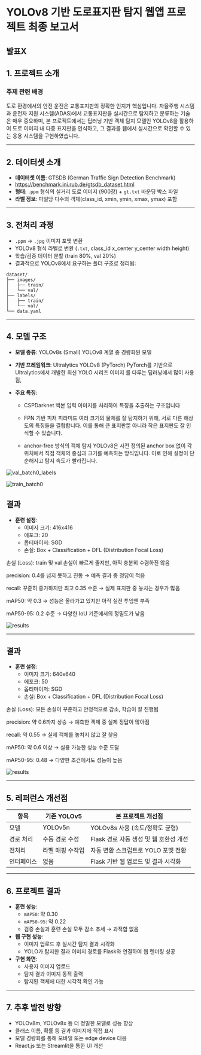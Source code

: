 # YOLOv8 기반 도로표지판 탐지 웹앱 프로젝트 최종 보고서

발표X
---

## 1. 프로젝트 소개

### 주제 관련 배경
도로 환경에서의 안전 운전은 교통표지판의 정확한 인지가 핵심입니다. 자율주행 시스템과 운전자 지원 시스템(ADAS)에서 교통표지판을 실시간으로 탐지하고 분류하는 기술은 매우 중요하며, 본 프로젝트에서는 딥러닝 기반 객체 탐지 모델인 YOLOv8을 활용하여 도로 이미지 내 다중 표지판을 인식하고, 그 결과를 웹에서 실시간으로 확인할 수 있는 응용 시스템을 구현하였습니다.

---

## 2. 데이터셋 소개

- **데이터셋 이름**: GTSDB (German Traffic Sign Detection Benchmark)
- https://benchmark.ini.rub.de/gtsdb_dataset.html
- **형태**: `.ppm` 형식의 실거리 도로 이미지 (900장) + `gt.txt` 바운딩 박스 파일
- **라벨 정보**: 파일당 다수의 객체(class_id, xmin, ymin, xmax, ymax) 포함

---

## 3. 전처리 과정

- `.ppm` → `.jpg` 이미지 포맷 변환
- YOLOv8 형식 라벨로 변환 (`.txt`, class_id x_center y_center width height)
- 학습/검증 데이터 분할 (train 80%, val 20%)
- 결과적으로 YOLOv8에서 요구하는 폴더 구조로 정리됨:

```
dataset/
├── images/
│   ├── train/
│   └── val/
├── labels/
│   ├── train/
│   └── val/
└── data.yaml
```

---

## 4. 모델 구조

- **모델 종류**: YOLOv8s (Small)
YOLOv8 계열 중 경량화된 모델

- **기반 프레임워크**: Ultralytics YOLOv8 (PyTorch)
PyTorch를 기반으로 Ultralytics에서 개발한 최신 YOLO 시리즈 이미지 를 다루는 딥러닝에서 많이 사용됨,


- **주요 특징**:
  - CSPDarknet 백본
입력 이미지를 처리하여 특징을 추출하는 구조입니다


  - FPN 기반 피처 피라미드
여러 크기의 물체를 잘 탐지하기 위해, 서로 다른 해상도의 특징들을 결합합니다. 이를 통해 큰 표지판뿐 아니라 작은 표지판도 잘 인식할 수 있습니다.


  - anchor-free 방식의 객체 탐지
YOLOv8은 사전 정의된 anchor box 없이 각 위치에서 직접 객체의 중심과 크기를 예측하는 방식입니다.
이로 인해 설정이 단순해지고 탐지 속도가 빨라집니다.

![val_batch0_labels](https://github.com/user-attachments/assets/3512931e-e751-4afe-aae5-56265b30fe20)




![train_batch0](https://github.com/user-attachments/assets/0f35f380-809d-4b3d-be94-d2d96baf0178)




    
## 결과

- **훈련 설정**:
  - 이미지 크기: 416x416
  - 에포크: 20
  - 옵티마이저: SGD
  - 손실: Box + Classification + DFL (Distribution Focal Loss)

손실 (Loss): train 및 val 손실이 빠르게 줄지만, 아직 충분히 수렴하진 않음

precision: 0.4를 넘지 못하고 진동 → 예측 결과 중 정답이 적음

recall: 꾸준히 증가하지만 최고 0.35 수준 → 실제 표지판 중 놓치는 경우가 많음

mAP50: 약 0.3 → 성능은 올라가고 있지만 아직 실전 투입엔 부족

mAP50-95: 0.2 수준 → 다양한 IoU 기준에서의 정밀도가 낮음

![results](https://github.com/user-attachments/assets/f03359e5-c049-4b33-b636-2ab6fe9fd116)

    
 
---




 
  
## 결과

- **훈련 설정**:
  - 이미지 크기: 640x640
  - 에포크: 50
  - 옵티마이저: SGD
  - 손실: Box + Classification + DFL (Distribution Focal Loss)
 

손실 (Loss): 모든 손실이 꾸준하고 안정적으로 감소, 학습이 잘 진행됨

precision: 약 0.6까지 상승 → 예측한 객체 중 실제 정답이 많아짐

recall: 약 0.55 → 실제 객체를 놓치지 않고 잘 찾음

mAP50: 약 0.6 이상 → 실용 가능한 성능 수준 도달

mAP50-95: 0.48 → 다양한 조건에서도 성능이 높음

![results](https://github.com/user-attachments/assets/1c28ac3c-f14a-420e-b18b-7586c49291e9)



---

## 5. 레퍼런스 개선점

| 항목 | 기존 YOLOv5 | 본 프로젝트 개선점 |
|------|--------------|----------------------|
| 모델 | YOLOv5n | YOLOv8s 사용 (속도/정확도 균형) |
| 경로 처리 | 수동 경로 수정 | Flask 경로 자동 생성 및 웹 호환성 개선 |
| 전처리 | 라벨 매핑 수작업 | 자동 변환 스크립트로 YOLO 포맷 전환 |
| 인터페이스 | 없음 | Flask 기반 웹 업로드 및 결과 시각화 |

---

## 6. 프로젝트 결과

- **훈련 성능**:
  - `mAP50`: 약 0.30
  - `mAP50-95`: 약 0.22
  - 검증 손실과 훈련 손실 모두 감소 추세 → 과적합 없음
- **웹 구현 성능**:
  - 이미지 업로드 후 실시간 탐지 결과 시각화
  - YOLO가 탐지한 결과 이미지 경로를 Flask와 연결하여 웹 렌더링 성공
- **구현 화면**:
  - 사용자 이미지 업로드
  - 탐지 결과 이미지 동적 출력
  - 탐지된 객체에 대한 시각적 확인 가능

---

## 7. 추후 발전 방향

- YOLOv8m, YOLOv8x 등 더 정밀한 모델로 성능 향상
- 클래스 이름, 확률 등 결과 이미지에 직접 표시
- 모델 경량화를 통해 모바일 또는 edge device 대응
- React.js 또는 Streamlit을 통한 UI 개선
